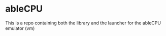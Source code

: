 # ableCPU
This is a repo containing both the library and the launcher for the ableCPU emulator (vm)
